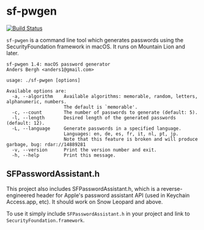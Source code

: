 # sf-pwgen
[![Build Status](https://travis-ci.org/anders/pwgen.svg?branch=master)](https://travis-ci.org/anders/pwgen)

`sf-pwgen` is a command line tool which generates passwords using the
SecurityFoundation framework in macOS. It runs on Mountain Lion and later.

    sf-pwgen 1.4: macOS password generator
    Anders Bergh <anders1@gmail.com>

    usage: ./sf-pwgen [options]

    Available options are:
      -a, --algorithm    Available algorithms: memorable, random, letters, alphanumeric, numbers.
                         The default is `memorable'.
      -c, --count        The number of passwords to generate (default: 5).
      -l, --length       Desired length of the generated passwords (default: 12).
      -L, --language     Generate passwords in a specified language.
                         Languages: en, de, es, fr, it, nl, pt, jp.
                         Note that this feature is broken and will produce garbage, bug: rdar://14889281
      -v, --version      Print the version number and exit.
      -h, --help         Print this message.


## SFPasswordAssistant.h
This project also includes SFPasswordAssistant.h, which is a
reverse-engineered header for Apple's password assistant API
(used in Keychain Access.app, etc). It should work on Snow Leopard
and above.

To use it simply include `SFPasswordAssistant.h` in your project
and link to `SecurityFoundation.framework`.
